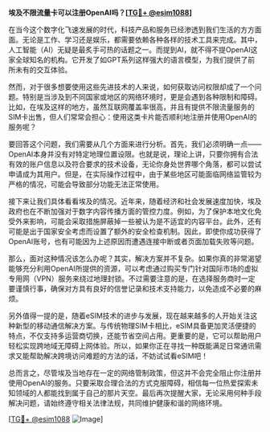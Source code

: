 **埃及不限流量卡可以注册OpenAI吗？[[TG💪+ @esim1088](https://t.me/s/esim1088)]**

在当今这个数字化飞速发展的时代，科技产品和服务已经渗透到我们生活的方方面面。无论是工作、学习还是娱乐，都需要依赖各种各样的技术工具来完成。其中，人工智能（AI）无疑是最炙手可热的话题之一。而提到AI，就不得不提OpenAI这家全球知名的机构。它开发了如GPT系列这样强大的语言模型，为我们提供了前所未有的交互体验。

然而，对于很多想要使用这些先进技术的人来说，如何获取访问权限却成了一个问题。特别是当涉及到不同国家或地区的网络环境时，更是会遇到各种限制和障碍。比如，在埃及这样的地方，虽然互联网覆盖率很高，并且有提供不限流量服务的SIM卡出售，但人们常常会担心：使用这类卡片能否顺利地注册并使用OpenAI的服务呢？

要回答这个问题，我们需要从几个方面来进行分析。首先，我们必须明确一点——OpenAI本身并没有对特定地理位置设限。也就是说，理论上讲，只要你拥有合法有效的账户信息以及符合要求的技术设备，无论你身处世界哪个角落，都可以尝试申请成为其用户。但是，在实际操作过程中，由于某些地区可能面临网络监管较为严格的情况，可能会导致部分功能无法正常使用。

接下来让我们具体看看埃及的情况。近年来，随着经济和社会发展速度加快，埃及政府也在不断加强对于数字内容传播方面的管控力度。例如，为了保护本地文化免受外来影响，可能会采取措施屏蔽掉一些被认为是不适宜的内容平台。此外，还有可能是出于国家安全考虑而设置了额外的安全检查机制。因此，即使你成功获得了OpenAI账号，也有可能因为上述原因而遭遇连接中断或者页面加载失败等问题。

那么，面对这种情况该怎么办呢？其实，解决方案并不复杂。如果你真的非常渴望能够充分利用OpenAI所提供的资源，可以考虑通过购买专门针对国际市场的虚拟专用网（VPN）服务来绕过地理封锁。不过需要注意的是，在选择服务商时一定要谨慎行事，确保对方具有良好的信誉记录和技术支持能力，以免造成不必要的麻烦。

另外值得一提的是，随着eSIM技术的进步与发展，现在越来越多的人开始关注这种新型的移动通信解决方案。与传统物理SIM卡相比，eSIM具备更加灵活便捷的特点，不仅支持多运营商切换，还能节省空间占用。更重要的是，它可以帮助用户轻松实现跨地域无障碍上网体验。所以，如果你正在寻找一种既能满足日常通讯需求又能帮助解决跨境访问难题的方法的话，不妨试试看eSIM吧！

总而言之，尽管埃及当地存在一定的网络管制政策，但这并不会完全阻止你注册并使用OpenAI的服务。只要采取合理合法的方式克服障碍，相信每一位热爱探索未知领域的人都能找到属于自己的那片天空。最后再次提醒大家，无论采用何种手段解决问题，请始终遵守相关法律法规，共同维护健康和谐的网络环境。

[[TG💪+ @esim1088](https://t.me/s/esim1088) ![Image](https://i.postimg.cc/4NQfJmqS/Snipaste-2025-05-13-00-14-12.png)]